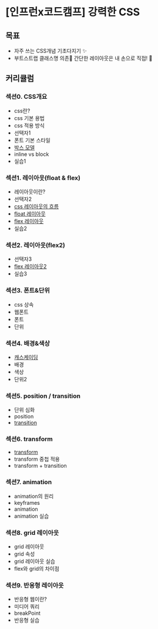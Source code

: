 # [인프런x코드캠프] 강력한 CSS
## 목표
- 자주 쓰는 CSS개념 기초다지기 ✨
- 부트스트랩 클래스명 의존🚫 간단한 레이아웃은 내 손으로 직접! 💪

## 커리큘럼
### 섹션0. CSS개요
- css란?
- css 기본 용법
- css 적용 방식
- 선택자1
- 폰트 기본 스타일
- [박스 모델](./study/BoxModel.md)
- inline vs block
- 실습1

### 섹션1. 레이아웃(float & flex)
- 레이아웃이란?
- 선택자2
- [css 레이아웃의 흐름](./study/FlexLayout.md)
- [float 레이아웃](./study/FlexLayout.md)
- [flex 레이아웃](./study/FlexLayout.md)
- 실습2

### 섹션2. 레이아웃(flex2)
- 선택자3
- [flex 레이아웃2](./study/FlexLayout.md)
- 실습3

### 섹션3. 폰트&단위
- css 상속
- 웹폰트
- 폰트
- 단위

### 섹션4. 배경&색상
- [캐스케이딩](./study/Cascading.md)
- 배경
- 색상
- 단위2

### 섹션5. position / transition
- 단위 심화
- position
- [transition](./study/Transition.md)
### 섹션6. transform
- [transform](./study/Transform.md)
- transform 중첩 적용
- transform + transition

### 섹션7. animation
- animation의 원리
- keyframes
- animation
- animation 실습

### 섹션8. grid 레이아웃
- grid 레이아웃
- grid 속성
- grid 레이아웃 실습
- flex와 grid의 차이점

### 섹션9. 반응형 레이아웃
- 반응형 웹이란?
- 미디어 쿼리
- breakPoint
- 반응형 실습